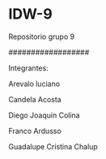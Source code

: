 # IDW-9
Repositorio grupo 9

##################

Integrantes:

Arevalo luciano

Candela Acosta

Diego Joaquin Colina

Franco Ardusso

Guadalupe Cristina Chalup
